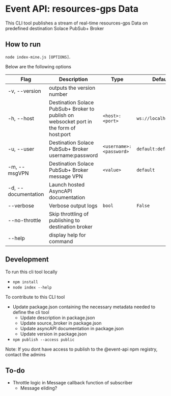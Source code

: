 # Event API: resources-gps Data

This CLI tool publishes a stream of real-time resources-gps Data on predefined destination Solace PubSub+ Broker

## How to run

`node index-mine.js [OPTIONS]`. 

Below are the following options

| Flag                | Description                                                                             | Type                     | Default               |
| ------------------- | --------------------------------------------------------------------------------------- | ------------------------ | --------------------- |
| -v, --version       | outputs the version number                                                              |                          |                       |
| -h, --host          | Destination Solace PubSub+ Broker to publish on websocket port in the form of host:port | `<host>:<port>`          | `ws://localhost:8008` |
| -u, --user          | Destination Solace PubSub+ Broker username:password                                     | `<username>:<password> ` | `default:default`     |
| -m, --msgVPN        | Destination Solace PubSub+ Broker message VPN                                           | `<value>`                | `default`             |
| -d, --documentation | Launch hosted AsyncAPI documentation                                                    |                          |                       |
| --verbose           | Verbose output logs                                                                     | `bool`                   | `False`               |
| --no-throttle       | Skip throttling of publishing to destination broker                                     |                          |                       |
| --help              | display help for command                                                                |                          |                       |

## Development

To run this cli tool locally
- `npm install`
- `node index --help`

To contribute to this CLI tool

- Update package.json containing the necessary metadata needed to define the cli tool
  - Update description in package.json
  - Update source_broker in package.json
  - Update asyncAPI documentation in package.json
  - Update version in package.json
- `npm publish --access public`

Note: If you dont have access to publish to the @event-api npm registry, contact the admins

## To-do

- Throttle logic in Message callback function of subscriber
  - Message eliding?
